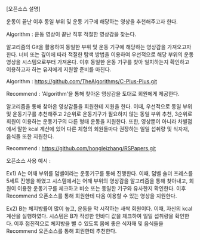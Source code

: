 [오픈소스 설명]

운동이 끝난 이후 동일 부위 및 운동 기구에 해당하는 영상을 추천해주고자 한다.

Algorithm : 운동 영상이 끝난 직후 적절한 영상감을 찾는다.

알고리즘의 Git을 활용하여 동일한 부위 및 운동 기구에 해당하는 영상감을 가져오고자 한다.
너비 또는 깊이에 따라 적절한 탐색 방법을 이용하여 우선적으로 해당 부위의 운동 영상을 시스템으로부터
가져온다. 이후 동일한 운동 기구를 찾아 일치하는지 확인하고 이용하고자 하는 유저에게 지원할 준비를 마친다.

Algorithm : https://github.com/TheAlgorithms/C-Plus-Plus.git


Recommend : 'Algorithm'을 통해 찾아온 영상감을 토대로 회원에게 제공한다.

알고리즘을 통해 찾아온 영상감들을 회원한테 지원을 한다. 이때, 우선적으로 동일 부위 및 운동기구를
추천해주고 2순위로 운동기구가 필요하지 않는 동일 부위 추천, 3순위로 회원이 이용하는 운동기구의
다른 형태 운동을 지원한다. 또한, 영상뿐이 아니라 차별점에서 말한 kcal 계산에 있어 다른 체형의
회원들마다 권장하는 일일 섭취량 및 식자재, 음식들 또한 지원한다.

Recommend : https://github.com/hongleizhang/RSPapers.git


오픈소스 사용 예시 :

Ex1) A는 어깨 부위를 덤벨이라는 운동기구를 통해 진행한다.
이때, 덤벨 숄더 프레스를 5세트 진행을 하였고 시스템에서는 어깨 부위의 영상감을 알고리즘을 통해
찾아내고, 회원이 이용한 운동기구를 체크하고 비슷 또는 동일한 기구와 유사한지 확인한다.
이후 Recommend 오픈소스를 통해 회원한테 다음 이용할 수 있는 영상을 지원한다.

Ex2) B는 체지방률이 많이 높고, 운동을 막 시작하는 새싹 회원이다. 이때, 자신의 kcal 계산을 실행하였다.
시스템은 B가 작성한 인바디 값을 체크하여 일일 섭취량을 확인한다. 이후 점진적으로 체지방을 뺄 수 있도록
몸에 좋은 식자재 및 음식들을 Recommend 오픈소스를 통해 회원한테 추천한다.


